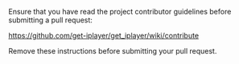 Ensure that you have read the project contributor guidelines before submitting a pull request:

https://github.com/get-iplayer/get_iplayer/wiki/contribute

Remove these instructions before submitting your pull request.
